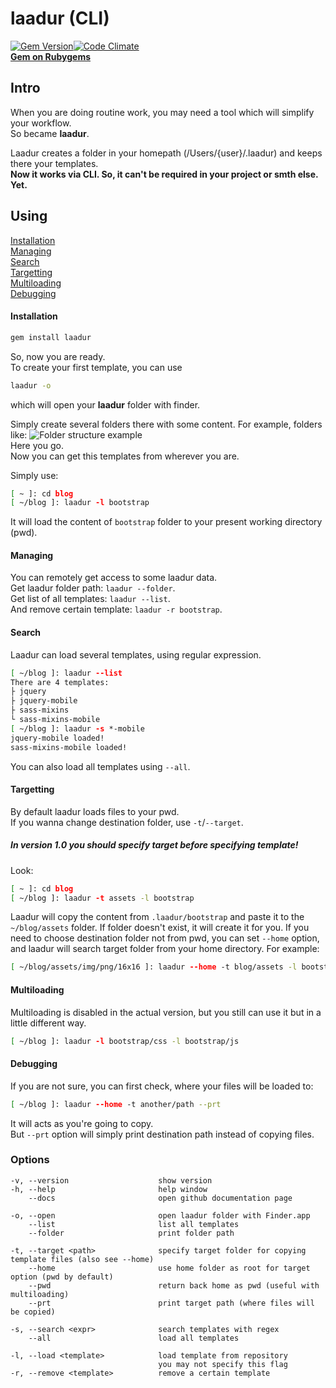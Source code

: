 # laadur (CLI)
[![Gem Version](https://badge.fury.io/rb/laadur.png)](http://badge.fury.io/rb/laadur)[![Code Climate](https://codeclimate.com/github/rozzy/laadur.png)](https://codeclimate.com/github/rozzy/laadur)  
**[Gem on Rubygems](https://rubygems.org/gems/laadur)**
## Intro
When you are doing routine work, you may need a tool which will simplify your workflow.  
So became **laadur**.

Laadur creates a folder in your homepath (/Users/{user}/.laadur) and keeps there your templates.  
**Now it works via CLI. So, it can't be required in your project or smth else. Yet.**

## Using
[Installation](#installation)  
[Managing](#managing)  
[Search](#search)  
[Targetting](#targetting)  
[Multiloading](#multiloading)  
[Debugging](#debugging)  

#### Installation
```sh
gem install laadur
```
So, now you are ready.  
To create your first template, you can use
```sh
laadur -o
```
which will open your **laadur** folder with finder.  

Simply create several folders there with some content.
For example, folders like:
![Folder structure example](http://d1zjcuqflbd5k.cloudfront.net/files/acc_127427/Rqjt?response-content-disposition=inline;%20filename=Screen%20Shot%202013-10-29%20at%2012.24.34%20PM.png;%20filename*=UTF-8%27%27Screen%20Shot%202013-10-29%20at%2012.24.34%20PM.png&Expires=1383042517&Signature=Gun9Ejh5oAcvkZMFclne-84ATu4xa9Pu1Yh4tJOnCKBw8pOTYfD2pCHMfEr7uDMDFuIxaHBt15WlcDnMjHhZeA1MNHnlK2D1dDqSldgWf7YOpgYe3ImiM3q8XiDdukyLxjpcE-kaSxkBu5kuZxAU5fuk4pTOv4o8V8WEzavhjsI_&Key-Pair-Id=APKAJTEIOJM3LSMN33SA)  
Here you go.  
Now you can get this templates from wherever you are.

Simply use:
```sh
[ ~ ]: cd blog
[ ~/blog ]: laadur -l bootstrap
```
It will load the content of `bootstrap` folder to your present working directory (pwd).  

#### Managing
You can remotely get access to some laadur data.  
Get laadur folder path: `laadur --folder`.  
Get list of all templates: `laadur --list`.  
And remove certain template: `laadur -r bootstrap`.   

#### Search
Laadur can load several templates, using regular expression.
```sh
[ ~/blog ]: laadur --list
There are 4 templates:
├ jquery
├ jquery-mobile
├ sass-mixins
└ sass-mixins-mobile
[ ~/blog ]: laadur -s *-mobile
jquery-mobile loaded!
sass-mixins-mobile loaded!
```
You can also load all templates using `--all`.

#### Targetting
By default laadur loads files to your pwd.  
If you wanna change destination folder, use `-t`/`--target`.  
##### _In version 1.0 you should specify **target** before specifying template!_
Look:
```sh
[ ~ ]: cd blog
[ ~/blog ]: laadur -t assets -l bootstrap
```
Laadur will copy the content from `.laadur/bootstrap` and paste it to the `~/blog/assets` folder. If folder doesn't exist, it will create it for you. 
If you need to choose destination folder not from pwd, you can set `--home` option, and laadur will search target folder from your home directory. 
For example:
```sh
[ ~/blog/assets/img/png/16x16 ]: laadur --home -t blog/assets -l bootstrap
```

#### Multiloading
Multiloading is disabled in the actual version, but you still can use it but in a little different way.
```sh
[ ~/blog ]: laadur -l bootstrap/css -l bootstrap/js
```

#### Debugging
If you are not sure, you can first check, where your files will be loaded to:
```sh
[ ~/blog ]: laadur --home -t another/path --prt
```
It will acts as you're going to copy.  
But `--prt` option will simply print destination path instead of copying files. 
### Options
```
-v, --version                    show version
-h, --help                       help window
    --docs                       open github documentation page

-o, --open                       open laadur folder with Finder.app
    --list                       list all templates
    --folder                     print folder path

-t, --target <path>              specify target folder for copying template files (also see --home)
    --home                       use home folder as root for target option (pwd by default)
    --pwd                        return back home as pwd (useful with multiloading)
    --prt                        print target path (where files will be copied)

-s, --search <expr>              search templates with regex
    --all                        load all templates

-l, --load <template>            load template from repository
                                 you may not specify this flag
-r, --remove <template>          remove a certain template
```
